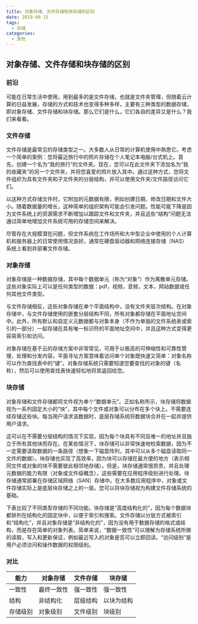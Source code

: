 ```yaml
---
title: 对象存储、文件存储和块存储的区别
date: 2019-09-15
tags:
  - 存储
categories:
  - 其他
---
```


## 对象存储、文件存储和块存储的区别

### 前沿
可能在日常生活中使用，用到最多的是文件存储，也就是文件夹管理，但随着云计算的日益发展，存储的方式和技术也变得多种多样，主要有三种类型的数据存储，即对象存储、文件存储和块存储。那么它们是什么，它们各自的差异又是什么？我们来看看。

### 文件存储

文件存储是最常见的存储类型之一。大多数人从日常的计算机使用中熟悉它。考虑一个简单的案例：您将最近旅行中的照片存储在个人笔记本电脑/台式机上。首先，创建一个名为“我的旅行”的文件夹。现在，您可以在此文件夹下添加名为“我的收藏夹”的另一个文件夹，并将您喜爱的照片放入其中。通过这种方式，您将文件组织为具有文件夹和子文件夹的分层结构，并可以使用文件夹/文件路径访问它们。 

以这种方式存储文件时，它附加的元数据有限，例如创建日期、修改日期和文件大小。随着数据量的增长，这种简单的组织架构可能会引发问题。性能可能下降是因为文件系统上的资源需求不断增加以跟踪文件和文件夹，并且这些“结构”问题无法通过简单地增加文件系统可用的存储空间来解决。 

尽管存在大规模潜在问题，但文件系统在工作场所和大中型企业中使用的个人计算机和服务器上的日常使用情况良好。通常在硬盘驱动器和网络连接存储（NAS）系统上看到并部署文件存储。

### 对象存储
对象存储是一种数据存储，其中每个数据单元（称为“对象”）作为离散单元存储。这些对象实际上可以是任何类型的数据：pdf，视频，音频，文本，网站数据或任何其他文件类型。 

与文件存储相反，这些对象存储在单个平面结构中，没有文件夹层次结构。在对象存储中，与文件存储使用的嵌套分层结构不同，所有对象都存储在平面地址空间中。此外，所有默认和自定义元数据都与对象本身（不作为单独的文件系统表或索引的一部分）一起存储在具有唯一标识符的平面地址空间中，并且这种方式变得更容易索引和访问。 

对象存储在基于云的存储方案中非常常见，可用于以极高的可伸缩性和可靠性管理，处理和分发内容。平面寻址方案意味着访问单个对象既快速又简单：对象名称可以作为查找表中的“键”。对象存储系统只需要知道您要查找的对象的键（名称），然后可以使用查找表快速轻松地将其返回给您。 

### 块存储
对象存储和文件存储都将文件视为单个“数据单元”。正如名称所示，块存储将数据视为一系列固定大小的“块”，其中每个文件或对象可以分布在多个块上。不需要连续存储这些块。每当用户请求该数据时，底层存储系统将数据块合并在一起并提供用户请求。

这可以在不需要分层结构的情况下实现，因为每个块具有不同且唯一的地址并且独立于所有其他块而存在。在某些情况下，块存储可以非常快速地检索数据，因为不一定需要读取数据的一条路径（想象一下磁盘阵列，其中可以从多个磁盘读取同一文件的数据）。块存储也实现了高效率，因为块可以存储在最方便的地方（表示相同文件或对象的块不需要彼此相邻地存储）。但是，块存储通常很昂贵，并且处理元数据的能力有限（对象或文件级概念），这些需要在应用程序级别进行处理。块存储通常部署在存储区域网络（SAN）存储中。在大多数应用程序中，对象或文件存储实际上是底层块存储之上的一层。您可以将块存储视为构建文件存储系统的基础。

下表比较了不同类型存储的不同功能。块存储是“高度结构化的”，因为每个数据块都排列在结构化的固定块中，以便于索引和搜索。文件存储以分层方式被索引和“结构化”，并且对象存储是“非结构化的”，因为没有用于数据存储的格式或结构，而是存在简单的对象列表。简单来说，“数据一致性”可以理解为存储系统所做的读取，写入和更新保证，例如最近写入的对象是否可以立即回读。“访问级别”是用户必须访问和操作数据的权限级别。

### 对比


|  能力   | 对象存储  | 文件存储  | 块存储  |
|  ----  | ----  | ----  | ----  |
| 一致性 | 最终一致性 | 强一致性 | 强一致性|
| 结构 | 非结构化 | 层级结构 | 以块为结构 |
| 存储级别 | 对象级别 |	文件级别 |	块级别 |